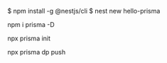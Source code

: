 $ npm install -g @nestjs/cli
$ nest new hello-prisma

npm i prisma -D

npx prisma init

npx prisma dp push

